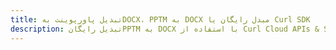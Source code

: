 ---title: تبدیل پاورپوینت بهDOCX، PPTM به DOCX مبدل رایگان یا Curl SDKdescription: تبدیل رایگانPPTM به DOCX با استفاده از Curl Cloud APIs & SDK. همچنین اسناد Microsoft PowerPoint را در Cloud ایجاد، ویرایش و رندر کنید.---
